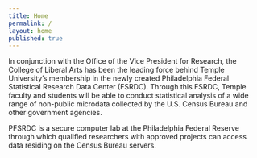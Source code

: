 ```yaml
---
title: Home
permalink: /
layout: home
published: true
---
```


In conjunction with the Office of the Vice President for Research, the College of Liberal Arts has been the leading force behind Temple University’s membership in the newly created Philadelphia Federal Statistical Research Data Center (FSRDC).  Through this FSRDC, Temple faculty and students will be able to conduct statistical analysis of a wide range of non-public microdata collected by the U.S. Census Bureau and other government agencies.

PFSRDC is a secure computer lab at the Philadelphia Federal Reserve through which qualified researchers with approved projects can access data residing on the Census Bureau servers.
